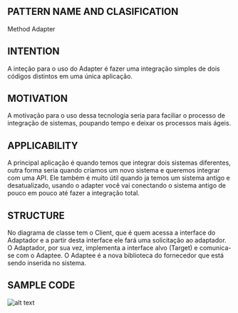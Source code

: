 ## PATTERN NAME AND CLASIFICATION
Method Adapter

## INTENTION
A inteção para o uso do Adapter é fazer uma integração simples de dois códigos distintos em uma única aplicação.

## MOTIVATION
A motivação para o uso dessa tecnologia seria para faciliar o processo de integração de sistemas, poupando tempo e deixar os processos mais ágeis.

## APPLICABILITY
A principal aplicação é quando temos que integrar dois sistemas diferentes, outra forma seria quando criamos um novo sistema e queremos integrar com uma API. Ele também é muito útil quando ja temos um sistema antigo e desatualizado, usando o adapter você vai conectando o sistema antigo de pouco em pouco até fazer a integração total.

## STRUCTURE
No diagrama de classe tem o Client, que é quem acessa a interface do Adaptador e a partir desta interface ele fará uma solicitação ao adaptador. O Adaptador, por sua vez, implementa a interface alvo (Target) e comunica-se com o Adaptee. O Adaptee é a nova biblioteca do fornecedor que está sendo inserida no sistema.

## SAMPLE CODE
![alt text](https://pt.wikipedia.org/wiki/Adapter#/media/Ficheiro:Adapter_pattern.png)